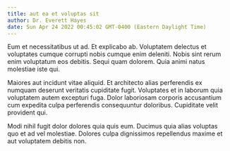 ```yaml
---
title: aut ea et voluptas sit
author: Dr. Everett Hayes
date: Sun Apr 24 2022 00:45:02 GMT-0400 (Eastern Daylight Time)
---
```

Eum et necessitatibus ut ad. Et explicabo ab. Voluptatem delectus et voluptates cumque corrupti nobis cumque enim deleniti. Nobis sint rerum enim voluptatum eos debitis. Sequi quam dolorem. Quia animi natus molestiae iste qui.

 Maiores aut incidunt vitae aliquid. Et architecto alias perferendis ex numquam deserunt veritatis cupiditate fugit. Voluptates et in laborum quia voluptatem autem excepturi fuga. Dolor laboriosam corporis accusantium cum expedita culpa perferendis consequuntur doloribus. Cupiditate velit provident qui.

 Modi nihil fugit dolor dolores quia quis eum. Ducimus quia alias voluptas quo et ad vel molestiae. Dolores culpa dignissimos repellendus maxime et aut voluptatem debitis non.
